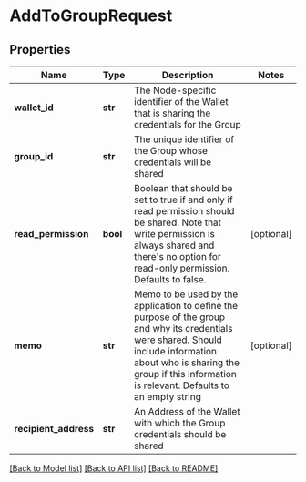 # AddToGroupRequest

## Properties
Name | Type | Description | Notes
------------ | ------------- | ------------- | -------------
**wallet_id** | **str** | The Node-specific identifier of the Wallet that is sharing the credentials for the Group | 
**group_id** | **str** | The unique identifier of the Group whose credentials will be shared | 
**read_permission** | **bool** | Boolean that should be set to true if and only if read permission should be shared. Note that write permission is always shared and there&#39;s no option for read-only permission. Defaults to false. | [optional] 
**memo** | **str** | Memo to be used by the application to define the purpose of the group and why its credentials were shared. Should include information about who is sharing the group if this information is relevant. Defaults to an empty string | [optional] 
**recipient_address** | **str** | An Address of the Wallet with which the Group credentials should be shared | 

[[Back to Model list]](../README.md#documentation-for-models) [[Back to API list]](../README.md#documentation-for-api-endpoints) [[Back to README]](../README.md)


